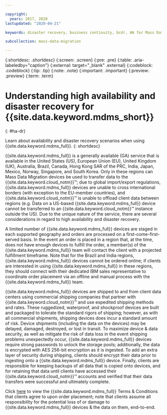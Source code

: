 ```yaml
---

copyright:
  years: 2017, 2020
lastupdated: "2020-04-21"

keywords: disaster recovery, business continuity, bcdr, HA for Mass Data Migration, DR for Mass Data Migration, high availability for Mass Data Migration, disaster recovery for Mass Data Migration, failover for Mass Data Migration

subcollection: mass-data-migration

---
```


{:shortdesc: .shortdesc}
{:screen: .screen}
{:pre: .pre}
{:table: .aria-labeledby="caption"}
{:external: target="_blank" .external}
{:codeblock: .codeblock}
{:tip: .tip}
{:note: .note}
{:important: .important}
{:preview: .preview}
{:term: .term}

# Understanding high availability and disaster recovery for {{site.data.keyword.mdms_short}}
{: #ha-dr}

Learn about availability and disaster recovery scenarios when using {{site.data.keyword.mdms_full}}.
{: shortdesc}

{{site.data.keyword.mdms_full}} is a generally available (GA) service that is available in the United States (US), European Union (EU), United Kingdom (UK), Australia, Brazil, Canada, Hong Kong SAR of the PRC, India, Japan, Mexico, Norway, Singapore, and South Korea. Only in these regions can Mass Data Migration devices be used to transfer data to the {{site.data.keyword.cloud_notm}}™; due to global import/export regulations, {{site.data.keyword.mdms_full}} devices are unable to cross international borders (with exception to the EU-member countries), and {{site.data.keyword.cloud_notm}}™ is unable to offload client data between regions (e.g. Data on a US-based {{site.data.keyword.mdms_full}} device cannot be transferred to an {{site.data.keyword.cloud_notm}}™ instance outside the US).  Due to the unique nature of the service, there are several considerations in regard to high availability and disaster recovery. 

A limited number of {{site.data.keyword.mdms_full}} devices are staged in each supported geography and orders are processed on a first-come-first-served basis. In the event an order is placed in a region that, at the time, does not have enough devices to fulfill the order, a member(s) of the {{site.data.keyword.mdms_full}} team will contact the client with a projected fulfillment timeframe. Note that for the Brazil and India regions, {{site.data.keyword.mdms_full}} devices cannot be ordered online; if clients are interested in using {{site.data.keyword.mdms_full}} in these regions, they should connect with their dedicated IBM sales representative to coordinate order placement via an offline and manual process with the  {{site.data.keyword.mdms_full}} team.

{{site.data.keyword.mdms_full}} devices are shipped to and from client data centers using commercial shipping companies that partner with {{site.data.keyword.cloud_notm}}™ and use expedited shipping methods and rates. These ruggedized, waterproof, and shockproof devices are built and packaged to tolerate the standard rigors of shipping; however, as with all commercial shipments, shipping devices does incur a standard amount of risk.  Device shipments (including the data on the devices) may be delayed, damaged, destroyed, or lost in transit. To maximize device & data security, as well as mitigate the risk of data loss in the event shipping problems unexpectedly occur, {{site.data.keyword.mdms_full}} devices require strong passwords to unlock the storage pools; additionally, the data is encrypted with AES 256-bit encryption as it is ingested.  To add an extra layer of security during shipping, clients should encrypt their data prior to ingesting onto a {{site.data.keyword.mdms_full}} device.  Finally, clients are responsible for keeping backups of all data that is copied onto devices, and for retaining that data until clients have accessed their {{site.data.keyword.cloud_notm}}™ accounts and verified that their data transfers were successful and ultimately complete. 

Click [here](https://www-03.ibm.com/software/sla/sladb.nsf/sla/bm-8697-02) to view the {{site.data.keyword.mdms_full}} Terms & Conditions that clients agree to upon order placement; note that clients assume all responsibility for the potential loss of or damage to {{site.data.keyword.mdms_full}} devices & the data on them, end-to-end.
